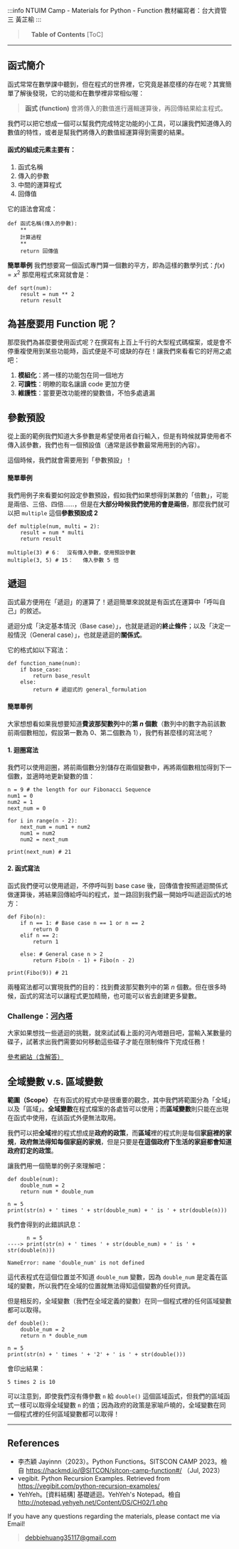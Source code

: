 :::info
NTUIM Camp - Materials for Python - Function
教材編寫者：台大資管三 黃芷榆
:::


>　**Table of Contents**
[ToC]
---

## 函式簡介
函式常常在數學課中聽到，但在程式的世界裡，它究竟是甚麼樣的存在呢？其實簡單了解後發現，它的功能和在數學裡非常相似喔：
> **函式 (function)** 會將傳入的數值進行邏輯運算後，再回傳結果給主程式。

我們可以把它想成一個可以幫我們完成特定功能的小工具，可以讓我們知道傳入的數值的特性，或者是幫我們將傳入的數值經運算得到需要的結果。

#### 函式的組成元素主要有：
1. 函式名稱
2. 傳入的參數
3. 中間的運算程式
4. 回傳值

它的語法會寫成：
```python=
def 函式名稱(傳入的參數):
    **
    計算過程
    **
    return 回傳值
```

**簡單舉例**
我們想要寫一個函式專門算一個數的平方，即為這樣的數學列式：$f(x)=x^2$ 
那麼用程式來寫就會是：
```python=
def sqrt(num):
    result = num ** 2
    return result
```

## 為甚麼要用 Function 呢？
那麼我們為甚麼要使用函式呢？在撰寫有上百上千行的大型程式碼檔案，或是會不停重複使用到某些功能時，函式便是不可或缺的存在！讓我們來看看它的好用之處吧：
1. **模組化**：將一樣的功能包在同一個地方
2. **可讀性**：明瞭的取名讓讀 code 更加方便
3. **維護性**：當要更改功能裡的變數值，不怕多處遺漏


## 參數預設
從上面的範例我們知道大多參數是希望使用者自行輸入，但是有時候就算使用者不傳入該參數，我們也有一個預設值（通常是該參數最常用用到的內容）。

這個時候，我們就會需要用到「參數預設」！

#### 簡單舉例

我們用例子來看要如何設定參數預設，假如我們如果想得到某數的「倍數」，可能是兩倍、三倍、四倍……，但是在**大部分時候我們使用的會是兩倍**，那麼我們就可以把 ```multiple``` 這個**參數預設成 2** 
```python=
def multiple(num, multi = 2):
    result = num * multi
    return result

multiple(3) # 6：  沒有傳入參數，使用預設參數
multiple(3, 5) # 15：   傳入參數 5 倍
```

## 遞迴

函式最方便用在「遞迴」的運算了！遞迴簡單來說就是有函式在運算中「呼叫自己」的敘述。

遞迴分成「決定基本情況（Base case）」，也就是遞迴的**終止條件**；以及「決定一般情況（General case）」，也就是遞迴的**關係式**。

它的格式如以下寫法：
```python=
def function_name(num):
    if base_case:
        return base_result
    else:
        return # 遞迴式的 general_formulation
```


#### 簡單舉例
大家想想看如果我想要知道**費波那契數列**中的**第 $n$ 個數**（數列中的數字為前該數前兩個數相加，假設第一數為 $0$、第二個數為 $1$），我們有甚麼樣的寫法呢？


#### 1. 迴圈寫法
我們可以使用迴圈，將前兩個數分別儲存在兩個變數中，再將兩個數相加得到下一個數，並適時地更新變數的值：
```python=
n = 9 # the length for our Fibonacci Sequence
num1 = 0
num2 = 1
next_num = 0

for i in range(n - 2):  
    next_num = num1 + num2
    num1 = num2
    num2 = next_num
 
print(next_num) # 21
```

#### 2. 函式寫法
函式我們便可以使用遞迴，不停呼叫到 base case 後，回傳值會按照遞迴關係式做運算後，將結果回傳給呼叫的程式，並一路回到我們最一開始呼叫遞迴函式的地方：
```python=
def Fibo(n):
    if n == 1: # Base case n == 1 or n == 2
        return 0
    elif n == 2:
        return 1  
    
    else: # General case n > 2
        return Fibo(n - 1) + Fibo(n - 2)
    
print(Fibo(9)) # 21
```
兩種寫法都可以實現我們的目的：找到費波那契數列中的第 $n$ 個數。但在很多時候，函式的寫法可以讓程式更加精簡，也可能可以省去創建更多變數。


### Challenge：[河內塔](https://zh.wikipedia.org/zh-tw/%E6%B1%89%E8%AF%BA%E5%A1%94)
大家如果想找一些遞迴的挑戰，就來試試看上面的河內塔題目吧，當輸入某數量的碟子，試著求出我們需要如何移動這些碟子才能在限制條件下完成任務！

[參考網站（含解答）](https://ithelp.ithome.com.tw/articles/10262851)

## 全域變數 v.s. 區域變數
**範圍（Scope）** 在有函式的程式中是很重要的觀念，其中我們將範圍分為「全域」以及「區域」。**全域變數**在程式檔案的各處皆可以使用；而**區域變數**則只能在出現在函式中使用，在該函式外便無法取用。

我們可以把**全域**裡的程式想成是**政府的政策**，而**區域**裡的程式則是每個**家庭裡的家規**，**政府無法得知每個家庭的家規**，但是只要是**在這個政府下生活的家庭都會知道政府訂定的政策**。

讓我們用一個簡單的例子來理解吧：

```python=
def double(num):
    double_num = 2
    return num * double_num

n = 5
print(str(n) + ' times ' + str(double_num) + ' is ' + str(double(n)))
```
我們會得到的此錯誤訊息：
```                             
      n = 5
----> print(str(n) + ' times ' + str(double_num) + ' is ' + str(double(n)))

NameError: name 'double_num' is not defined
```

這代表程式在這個位置並不知道 ```double_num``` 變數，因為 ```double_num``` 是定義在區域的變數，所以我們在全域的位置就無法得知這個變數的任何資訊。

但是相反的，全域變數（我們在全域定義的變數）在同一個程式裡的任何區域變數都可以取得。

```python=
def double():
    double_num = 2
    return n * double_num

n = 5
print(str(n) + ' times ' + '2' + ' is ' + str(double()))
```
會印出結果：
```
5 times 2 is 10
```
可以注意到，即使我們沒有傳參數 ```n``` 給 ```double()``` 這個區域函式，但我們的區域函式一樣可以取得全域變數 ```n``` 的值；因為政府的政策是家喻戶曉的，全域變數在同一個程式裡的任何區域變數都可以取得！

---
## References

* 李杰穎 Jayinnn（2023）。Python Functions。SITSCON CAMP 2023。檢自 https://hackmd.io/@SITCON/sitcon-camp-function#/ （Jul, 2023）
* vegibit. Python Recursion Examples. Retrieved from 
https://vegibit.com/python-recursion-examples/
* YehYeh。[資料結構] 基礎遞迴。YehYeh's Notepad。檢自 http://notepad.yehyeh.net/Content/DS/CH02/1.php

If you have any questions regarding the materials, please contact me via Email! 
> debbiehuang35117@gmail.com



